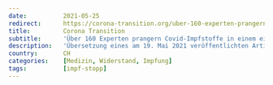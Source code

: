 ```yaml
---
date:          2021-05-25
redirect:      https://corona-transition.org/uber-160-experten-prangern-covid-impfstoffe-in-einem-eindringlichen-brief-als
title:         Corona Transition
subtitle:      'Über 160 Experten prangern Covid-Impfstoffe in einem eindringlichen Brief als «unnötig, unwirksam und unsicher» an'
description:   'Übersetzung eines am 19. Mai 2021 veröffentlichten Artikels von LifeSiteNews Dutzende medizinische Experten gaben diesen Monat eine Warnung über (...)'
country:       CH
categories:    [Medizin, Widerstand, Impfung]
tags:          [impf-stopp]
---
```

